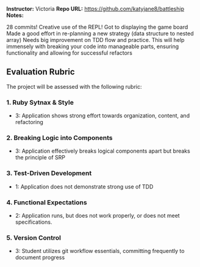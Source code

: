 **Instructor:** Victoria
**Repo URL:** https://github.com/katyjane8/battleship
**Notes:** 

28 commits! 
Creative use of the REPL!
Got to displaying the game board
Made a good effort in re-planning a new strategy (data structure to nested array)
Needs big improvement on TDD flow and practice. This will help immensely with breaking your code into manageable parts, ensuring functionality and allowing for successful refactors

## Evaluation Rubric

The project will be assessed with the following rubric:

### 1. Ruby Sytnax & Style

* 3:  Application shows strong effort towards organization, content, and refactoring

### 2. Breaking Logic into Components

* 3: Application effectively breaks logical components apart but breaks the principle of SRP

### 3. Test-Driven Development

* 1: Application does not demonstrate strong use of TDD

### 4. Functional Expectations

* 2: Application runs, but does not work properly, or does not meet specifications.

### 5. Version Control  
 
* 3: Student utilizes git workflow essentials, committing frequently to document progress
